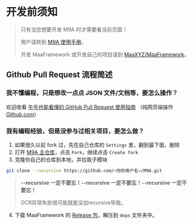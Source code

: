 # 开发前须知

> 只有当您想要开发 M9A 时才需要看当前页面！
>
> 用户请转到 [M9A 使用手册](./manual/新手上路.md)。
>
> 开发 MaaFramework 或开发自己的项目请到 [MaaXYZ/MaaFramework](https://github.com/MaaXYZ/MaaFramework)。

## Github Pull Request 流程简述

### 我不懂编程，只是想改一点点 JSON 文件/文档等，要怎么操作？

欢迎收看 [牛牛也能看懂的 GitHub Pull Request 使用指南](https://maa.plus/docs/zh-cn/develop/pr-tutorial.html) （纯网页端操作 [Github.com](http://github.com/)）

### 我有编程经验，但是没参与过相关项目，要怎么做？

1. 如果很久以前 fork 过，先在自己仓库的 `Settings` 里，翻到最下面，删除
2. 打开 [M9A 主仓库](https://github.com/MaaXYZ/M9A)，点击 `Fork`，继续点击 `Create fork`
3. 克隆你自己的仓库到本地，并拉取子模块

```bash
git clone --recursive https://github.com/<你的用户名>/M9A.git
```

> **--recursive 一定不要忘！****--recursive 一定不要忘！****--recursive 一定不要忘！**
>
> OCR异常失败很可能就是没加recursive导致。

4. 下载 MaaFramework 的 [Release 包](https://github.com/MaaXYZ/MaaFramework/releases)，解压到 `deps` 文件夹中。
